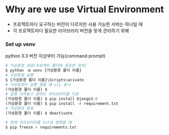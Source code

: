 # Why are we use Virtual Environment

- 프로젝트마다 요구하는 버전이 다르지만 사용 가능한 서버는 하나일 때
- 각 프로젝트마다 필요한 라이브러리 버전을 맞게 관리하기 위해

### Set up venv

python 3.3 버전 이상부터 가능(command prompt)

```python
# 가상환경 생성(프로젝트 폴더와 동등한 위치)
$ python -m venv {가상환경 폴더 이름}
# 가상환경 실행
$ {가상환경 폴더 이름}\Scripts\acivate
# 가상환경이 실행 됐을 때 cli 표시
(가상환경 폴더 이름) $
# 실행 시켜놓고 원하는 라이브러리들 다운
(가상환경 폴더 이름) $ pip install Django3.0
(가상환경 폴더 이름) $ pip install -r requirement.txt
# 가상환경 종료
(가상환경 폴더 이름) $ deactivate
```

```python
# 현재 라이브러리를 txt로 변환할 때
$ pip freeze > requirements.txt
```
